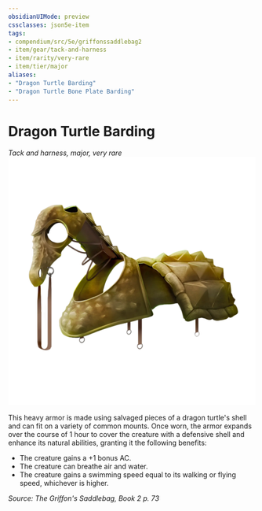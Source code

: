 ```yaml
---
obsidianUIMode: preview
cssclasses: json5e-item
tags:
- compendium/src/5e/griffonssaddlebag2
- item/gear/tack-and-harness
- item/rarity/very-rare
- item/tier/major
aliases: 
- "Dragon Turtle Barding"
- "Dragon Turtle Bone Plate Barding"
---
```

# Dragon Turtle Barding
*Tack and harness, major, very rare*  
![](https://raw.githubusercontent.com/TheGiddyLimit/homebrew-img/main/img/GriffonsSaddlebag2/Items/Dragon-Turtle-Barding.webp#right)  


This heavy armor is made using salvaged pieces of a dragon turtle's shell and can fit on a variety of common mounts. Once worn, the armor expands over the course of 1 hour to cover the creature with a defensive shell and enhance its natural abilities, granting it the following benefits:

- The creature gains a +1 bonus AC.  
- The creature can breathe air and water.  
- The creature gains a swimming speed equal to its walking or flying speed, whichever is higher.  

*Source: The Griffon's Saddlebag, Book 2 p. 73*